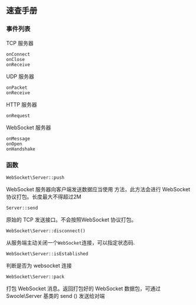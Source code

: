## 速查手册

### 事件列表

TCP 服务器

    onConnect
    onClose
    onReceive
    
UDP 服务器

    onPacket
    onReceive
    
HTTP 服务器

    onRequest
    
WebSocket 服务器

    onMessage
    onOpen
    onHandshake

### 函数

    WebSocket\Server::push

WebSocket 服务器向客户端发送数据应当使用  方法，此方法会进行 WebSocket 协议打包。长度最大不得超过2M
    
    Server::send
    
原始的 TCP 发送接口。不会按照WebSocket 协议打包。

    WebSocket\Server::disconnect()
    
从服务端主动关闭一个`WebSocket`连接，可以指定状态码.

    WebSocket\Server::isEstablished
    
判断是否为 websocket 连接

    WebSocket\Server::pack
    
打包 WebSocket 消息。返回打包好的 WebSocket 数据包，可通过 Swoole\Server 基类的 send () 发送给对端    